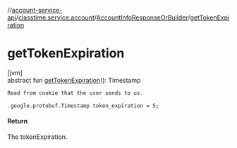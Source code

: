 //[account-service-api](../../../index.md)/[classtime.service.account](../index.md)/[AccountInfoResponseOrBuilder](index.md)/[getTokenExpiration](get-token-expiration.md)

# getTokenExpiration

[jvm]\
abstract fun [getTokenExpiration](get-token-expiration.md)(): Timestamp

```kotlin
Read from cookie that the user sends to us.

```
`.google.protobuf.Timestamp token_expiration = 5;`

#### Return

The tokenExpiration.
